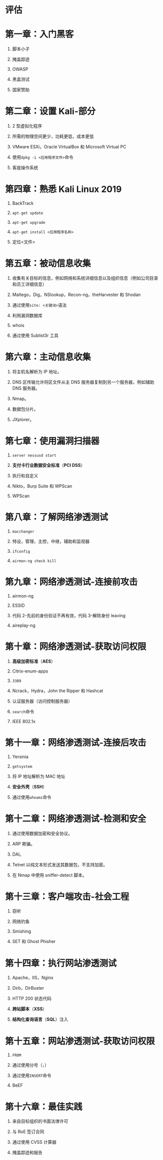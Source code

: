 # 评估

# 第一章：入门黑客

1.  脚本小子

1.  掩盖踪迹

1.  OWASP

1.  黑盒测试

1.  国家赞助

# 第二章：设置 Kali-部分

1.  2 型虚拟化程序

1.  所需的物理空间更少，功耗更低，成本更低

1.  VMware ESXi，Oracle VirtualBox 和 Microsoft Virtual PC

1.  使用`dpkg -i <应用程序文件>`命令

1.  客座操作系统

# 第四章：熟悉 Kali Linux 2019

1.  BackTrack

1.  `apt-get update`

1.  `apt-get upgrade`

1.  `apt-get install <应用程序名称>`

1.  定位<文件>

# 第五章：被动信息收集

1.  收集有关目标的信息，例如网络和系统详细信息以及组织信息（例如公司目录和员工详细信息）

1.  Maltego，Dig，NSlookup，Recon-ng，theHarvester 和 Shodan

1.  通过使用`site: <关键词>`语法

1.  利用漏洞数据库

1.  whois

1.  通过使用 Sublist3r 工具

# 第六章：主动信息收集

1.  将主机名解析为 IP 地址。

1.  DNS 区传输允许将区文件从主 DNS 服务器复制到另一个服务器，例如辅助 DNS 服务器。

1.  Nmap。

1.  数据包分片。

1.  JXplorer。

# 第七章：使用漏洞扫描器

1.  `server nessusd start`

1.  **支付卡行业数据安全标准**（**PCI DSS**）

1.  执行和自定义

1.  Nikto，Burp Suite 和 WPScan

1.  WPScan

# 第八章：了解网络渗透测试

1.  `macchanger`

1.  特设，管理，主控，中继，辅助和监视器

1.  `ifconfig`

1.  `airmon-ng check kill`

# 第九章：网络渗透测试-连接前攻击

1.  airmon-ng

1.  ESSID

1.  代码 2-先前的身份验证不再有效，代码 3-解除身份 leaving

1.  aireplay-ng

# 第十章：网络渗透测试-获取访问权限

1.  **高级加密标准**（**AES**）

1.  Citrix-enum-apps

1.  `3389`

1.  Ncrack，Hydra，John the Ripper 和 Hashcat

1.  认证服务器（访问控制服务器）

1.  `search`命令

1.  IEEE 802.1x

# 第十一章：网络渗透测试-连接后攻击

1.  Yersinia

1.  `getsystem`

1.  将 IP 地址解析为 MAC 地址

1.  **安全外壳**（**SSH**）

1.  通过使用`whoami`命令

# 第十二章：网络渗透测试-检测和安全

1.  通过使用数据加密和安全协议。

1.  ARP 欺骗。

1.  DAI。

1.  Telnet 以纯文本形式发送其数据包，不支持加密。

1.  在 Nmap 中使用 sniffer-detect 脚本。

# 第十三章：客户端攻击-社会工程

1.  窃听

1.  网络钓鱼

1.  Smishing

1.  SET 和 Ghost Phisher

# 第十四章：执行网站渗透测试

1.  Apache，IIS，Nginx

1.  Dirb，DirBuster

1.  HTTP 200 状态代码

1.  **跨站脚本**（**XSS**）

1.  **结构化查询语言**（**SQL**）注入

# 第十五章：网站渗透测试-获取访问权限

1.  `FROM`

1.  通过使用分号（`;`）

1.  通过使用`INSERT`命令

1.  BeEF

# 第十六章：最佳实践

1.  来自目标组织的书面法律许可

1.  与 RoE 签订合同

1.  通过使用 CVSS 计算器

1.  掩盖踪迹和报告
